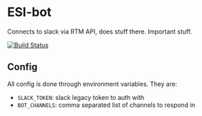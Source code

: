 # ESI-bot

Connects to slack via RTM API, does stuff there. Important stuff.

[![Build
Status](https://travis-ci.org/esi/esi-bot.svg?branch=master)](https://travis-ci.org/esi/esi-bot)


## Config

All config is done through environment variables. They are:

  * `SLACK_TOKEN`: slack legacy token to auth with
  * `BOT_CHANNELS`: comma separated list of channels to respond in
